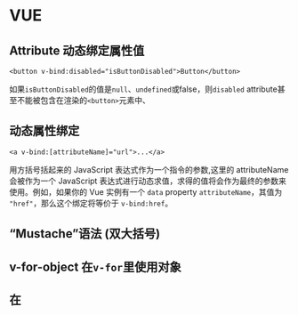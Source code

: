 # VUE
<!-- 
    `kebab-case 短横线分隔命名`   
    `PascalCase 驼峰命名`   
    HTML 中的 attribute 名是大小写不敏感的，所以浏览器会把所有大写字符解释为小写字符
-->
## Attribute 动态绑定属性值
```
<button v-bind:disabled="isButtonDisabled">Button</button>
```
如果`isButtonDisabled`的值是`null`、`undefined`或false，则`disabled` attribute甚至不能被包含在渲染的`<button>`元素中、

## 动态属性绑定
```
<a v-bind:[attributeName]="url">...</a>
```
用方括号括起来的 JavaScript 表达式作为一个指令的参数,这里的 attributeName 会被作为一个 JavaScript 表达式进行动态求值，求得的值将会作为最终的参数来使用。例如，如果你的 Vue 实例有一个 `data` property `attributeName`，其值为 `"href"`，那么这个绑定将等价于 `v-bind:href`。

## “Mustache”语法 (双大括号) 

## v-for-object 在`v-for`里使用对象

## 在<template>上使用 `v-for`来渲染一段包含多个元素的内容

## v-for 与 v-if 一同使用
`v-for` 的优先级比 `v-if` 更高

## v-model
* `text` 和 `textarea` 元素使用 `value` property 和 `input` 事件;
* `checkbox` 和 `radio` 使用 `checked` property 和 `change` 事件;
* `select` 字段将 `value` 作为 prop 并将 `change` 作为事件;
```
    <input v-model="searchText">
等价于：
    <input
    v-bind:value="searchText"
    v-on:input="searchText = $event.target.value"
    >
```

*** 复选框 ***
```
 <input type="checkbox" v-model="toggle" true-value="yes" false-value="no">  
 // 当选中
 vm.toggle === 'yes';
 // 当没有选中时
 vm.toggle === 'no'
```
*** 修饰符 ***
* .lazy
* .number   将输入的值转为数值类型（例如字符串转为数值）
* .trim     过滤用户输入的首尾空白字符

## 组件

### 通过prop 像子组件传递数据
props: []
### 监听子组件事件
子组件可以通过调用内建的 `$emit` 方法并传出事件名称
父级组件接受到事件后可以根据传出的事件名称调用调用响应的事件函数
从组件中传出一个值$emit('enlarge-txt', $event) 通过$event获得值
### 在模块系统中局部注册
```
    import ComponentA from './ComponentA'
    import ComponentC from './ComponentC'
    export default{
        components: {
            ComponentA,
            ComponentC
        }
    }
    可以使用了组件ComponentA、组件ComponentC
```
### 基础组件的自动化全局注册 ???
`require.context`

## prop传入一个对象的所有 property
>v-bind中没有参数，而组件中的props需要声明对象的每个属性
>v-bind后跟随参数todo，组件中的props需要声明该参数，组件变可以通过todo来访问对象的属性

*** 每次父级组件发生变更时，子组件中所有的 prop 都将会刷新为最新的值。这意味着你不应该在一个子组件内部改变 prop ***

---------------------------------------------------------
# Vue的API
## 特殊变量 $event 可以访问原始的DOM事件
``` 
    v-on:click="function('parameter', $event)"
```

## 事件修饰符 （修饰符可以串联）
* .stop     阻止事件传播（事件冒泡）
* .prevent  阻止事件默认行为
* .capture  
* .self
* .once
* .passive

## 按键修饰符
## 系统修饰符
### 鼠标按钮修饰符

## 

